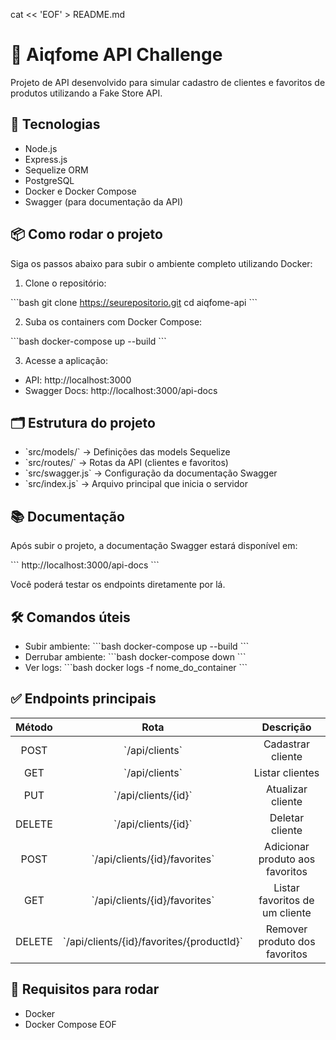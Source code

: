 cat << 'EOF' > README.md
# 🛒 Aiqfome API Challenge

Projeto de API desenvolvido para simular cadastro de clientes e favoritos de produtos utilizando a Fake Store API.

## 🚀 Tecnologias

- Node.js
- Express.js
- Sequelize ORM 
- PostgreSQL
- Docker e Docker Compose
- Swagger (para documentação da API)

## 📦 Como rodar o projeto

Siga os passos abaixo para subir o ambiente completo utilizando Docker:

1. Clone o repositório:

\`\`\`bash
git clone https://seurepositorio.git
cd aiqfome-api
\`\`\`

2. Suba os containers com Docker Compose:

\`\`\`bash
docker-compose up --build
\`\`\`

3. Acesse a aplicação:

- API: http://localhost:3000
- Swagger Docs: http://localhost:3000/api-docs

## 🗂 Estrutura do projeto

- \`src/models/\` → Definições das models Sequelize
- \`src/routes/\` → Rotas da API (clientes e favoritos)
- \`src/swagger.js\` → Configuração da documentação Swagger
- \`src/index.js\` → Arquivo principal que inicia o servidor

## 📚 Documentação

Após subir o projeto, a documentação Swagger estará disponível em:

\`\`\`
http://localhost:3000/api-docs
\`\`\`

Você poderá testar os endpoints diretamente por lá.

## 🛠️ Comandos úteis

- Subir ambiente:
  \`\`\`bash
  docker-compose up --build
  \`\`\`
- Derrubar ambiente:
  \`\`\`bash
  docker-compose down
  \`\`\`
- Ver logs:
  \`\`\`bash
  docker logs -f nome_do_container
  \`\`\`

## ✅ Endpoints principais

| Método | Rota                                   | Descrição                         |
|:------:|:--------------------------------------:|:---------------------------------:|
| POST   | \`/api/clients\`                       | Cadastrar cliente                 |
| GET    | \`/api/clients\`                       | Listar clientes                   |
| PUT    | \`/api/clients/{id}\`                  | Atualizar cliente                 |
| DELETE | \`/api/clients/{id}\`                  | Deletar cliente                   |
| POST   | \`/api/clients/{id}/favorites\`         | Adicionar produto aos favoritos   |
| GET    | \`/api/clients/{id}/favorites\`         | Listar favoritos de um cliente    |
| DELETE | \`/api/clients/{id}/favorites/{productId}\` | Remover produto dos favoritos |

## 🐳 Requisitos para rodar

- Docker
- Docker Compose
  EOF
